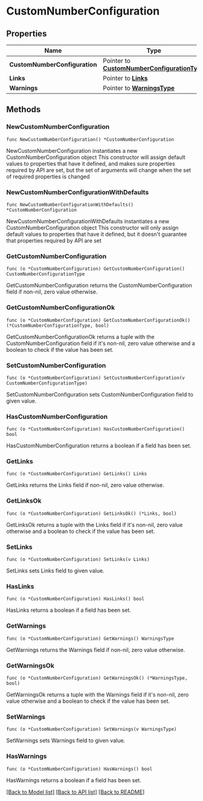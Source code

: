 # CustomNumberConfiguration

## Properties

Name | Type | Description | Notes
------------ | ------------- | ------------- | -------------
**CustomNumberConfiguration** | Pointer to [**CustomNumberConfigurationType**](CustomNumberConfigurationType.md) |  | [optional] 
**Links** | Pointer to [**Links**](Links.md) |  | [optional] 
**Warnings** | Pointer to [**WarningsType**](WarningsType.md) |  | [optional] 

## Methods

### NewCustomNumberConfiguration

`func NewCustomNumberConfiguration() *CustomNumberConfiguration`

NewCustomNumberConfiguration instantiates a new CustomNumberConfiguration object
This constructor will assign default values to properties that have it defined,
and makes sure properties required by API are set, but the set of arguments
will change when the set of required properties is changed

### NewCustomNumberConfigurationWithDefaults

`func NewCustomNumberConfigurationWithDefaults() *CustomNumberConfiguration`

NewCustomNumberConfigurationWithDefaults instantiates a new CustomNumberConfiguration object
This constructor will only assign default values to properties that have it defined,
but it doesn't guarantee that properties required by API are set

### GetCustomNumberConfiguration

`func (o *CustomNumberConfiguration) GetCustomNumberConfiguration() CustomNumberConfigurationType`

GetCustomNumberConfiguration returns the CustomNumberConfiguration field if non-nil, zero value otherwise.

### GetCustomNumberConfigurationOk

`func (o *CustomNumberConfiguration) GetCustomNumberConfigurationOk() (*CustomNumberConfigurationType, bool)`

GetCustomNumberConfigurationOk returns a tuple with the CustomNumberConfiguration field if it's non-nil, zero value otherwise
and a boolean to check if the value has been set.

### SetCustomNumberConfiguration

`func (o *CustomNumberConfiguration) SetCustomNumberConfiguration(v CustomNumberConfigurationType)`

SetCustomNumberConfiguration sets CustomNumberConfiguration field to given value.

### HasCustomNumberConfiguration

`func (o *CustomNumberConfiguration) HasCustomNumberConfiguration() bool`

HasCustomNumberConfiguration returns a boolean if a field has been set.

### GetLinks

`func (o *CustomNumberConfiguration) GetLinks() Links`

GetLinks returns the Links field if non-nil, zero value otherwise.

### GetLinksOk

`func (o *CustomNumberConfiguration) GetLinksOk() (*Links, bool)`

GetLinksOk returns a tuple with the Links field if it's non-nil, zero value otherwise
and a boolean to check if the value has been set.

### SetLinks

`func (o *CustomNumberConfiguration) SetLinks(v Links)`

SetLinks sets Links field to given value.

### HasLinks

`func (o *CustomNumberConfiguration) HasLinks() bool`

HasLinks returns a boolean if a field has been set.

### GetWarnings

`func (o *CustomNumberConfiguration) GetWarnings() WarningsType`

GetWarnings returns the Warnings field if non-nil, zero value otherwise.

### GetWarningsOk

`func (o *CustomNumberConfiguration) GetWarningsOk() (*WarningsType, bool)`

GetWarningsOk returns a tuple with the Warnings field if it's non-nil, zero value otherwise
and a boolean to check if the value has been set.

### SetWarnings

`func (o *CustomNumberConfiguration) SetWarnings(v WarningsType)`

SetWarnings sets Warnings field to given value.

### HasWarnings

`func (o *CustomNumberConfiguration) HasWarnings() bool`

HasWarnings returns a boolean if a field has been set.


[[Back to Model list]](../README.md#documentation-for-models) [[Back to API list]](../README.md#documentation-for-api-endpoints) [[Back to README]](../README.md)


